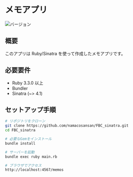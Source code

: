 # メモアプリ

![バージョン](https://img.shields.io/badge/version-1.0.0-blue)

## 概要
このアプリは Ruby/Sinatra を使って作成したメモアプリです。  

## 必要要件
- Ruby 3.3.0 以上
- Bundler
- Sinatra (~> 4.1)


## セットアップ手順
```bash
# リポジトリをクローン
git clone https://github.com/namacosansan/FBC_sinatra.git
cd FBC_sinatra

# 必要なGemをインストール
bundle install

# サーバーを起動
bundle exec ruby main.rb

# ブラウザでアクセス
http://localhost:4567/memos

